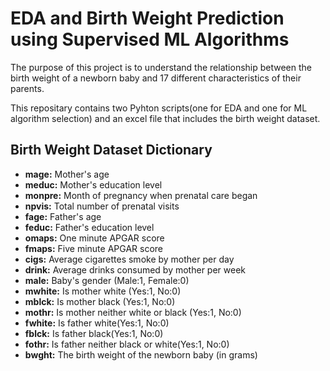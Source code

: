 # EDA and Birth Weight Prediction using Supervised ML Algorithms
The purpose of this project is to understand the relationship between the birth weight of a newborn baby and 17 different characteristics of their parents.

This repositary contains two Pyhton scripts(one for EDA and one for ML algorithm selection) and an excel file that includes the birth weight dataset.

## Birth Weight Dataset Dictionary

+ **mage:** Mother's age
+ **meduc:** Mother's education level
+ **monpre:** Month of pregnancy when prenatal care began
+ **npvis:** Total number of prenatal visits
+ **fage:** Father's age
+ **feduc:** Father's education level
+ **omaps:** One minute APGAR score
+ **fmaps:** Five minute APGAR score
+ **cigs:** Average cigarettes smoke by mother per day
+ **drink:** Average drinks consumed by mother per week
+ **male:** Baby's gender (Male:1, Female:0)
+ **mwhite:** Is mother white (Yes:1, No:0)
+ **mblck:** Is mother black (Yes:1, No:0)
+ **mothr:** Is mother neither white or black (Yes:1, No:0)
+ **fwhite:** Is father white(Yes:1, No:0)
+ **fblck:** Is father black(Yes:1, No:0)
+ **fothr:** Is father neither black or white(Yes:1, No:0)
+ **bwght:** The birth weight of the newborn baby (in grams)
